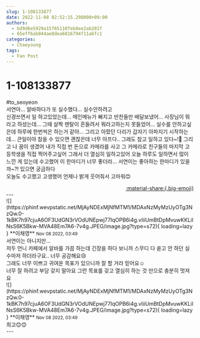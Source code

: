 ```yaml
---
slug: 1-108133877
date: 2022-11-08 02:52:15.298000+09:00
authors:
  - bd9d6e5929a15f65110feb8ee2ab201f
  - 65eff6ab044ae8dea6816794f11a6fc1
categories:
  - Chaeyoung
tags:
  - Fan Post
---
```


# 1-108133877

<div class="post-container" markdown="1">
<div class="content-container md-sidebar__scrollwrap" markdown="1">

\#to_seoyeon <br>서연아... 알바하다가 또 실수했다... 실수안하려고 <br>신경쓰면서 일 하고있었는데... 메인메뉴가 빠지고 반찬들만 배달보냈어... 사장님이 뭐라고 하셨는데... 그때 살짝 멘탈이 흔들려서 뭐라고하는지 못들었어... 실수를 안하고싶은데 하루에 한번씩은 하는거 같아... 그리고 아팠던 다리가 갑자기 아파지기 시작하는데... 큰일이야 참을 수 있으면 괜찮은데 너무 아프다.. 그래도 참고 일하고 있다~!🤭 그리고 나 꿈이 생겼어 내가 직접 번 돈으로 카메라를 사고 그 카메라로 친구들의 마지막 고등학생을 직접 찍어주고싶어 그래서 더 열심히 일하고있어 오늘 하루도 일하면서 많이 느낀 게 있는데 수고했어 이 한마디가 너무 좋더라... 서연이는 좋아하는 한마디가 있을까~?! 있으면 궁금하다<br>오늘도 수고했고 고생했어 언제나 밝게 웃어줘서 고마워😊

</div>
</div>

<div style="text-align: right;" markdown="1">
<a href="https://weverse.io/fromis9/fanpost/1-108133877" style="text-align: right;">:material-share:{.big-emoji}</a>
</div>
---

<div class="comments-container md-sidebar__scrollwrap" markdown="1">
<div class="comment" markdown="1">
<div class='id-container' markdown="1">
![](https://phinf.wevpstatic.net/MjAyNDExMjNfMTM1/MDAxNzMyMzUyOTg3NzQw.0-1kBK7h97cjuA6OF3UdGN3rVOdUNEpwj77IqOPB6i4g.vliiUmBtDpMvuwKKLiINsS6K5Bkw-MVA48Em7A6-7v4g.JPEG/image.jpg?type=s72){ loading=lazy }
**<span class="artist">이채영</span>** <small>Nov 08 2022, 03:49</small><br>
</div>
<div class='comment-body' markdown="1">
서연이는 아니지만...<br>저두 언니 카페에서 알바를 가끔 하는데 긴장을 하다 보니까 스무디 다 쏟고 안 하던 실수마저 하더라구요.. 너무 공감해요😢<br>그래도 너무 이쁘고 귀여운 목표가 있으니까 잘 할 거라 믿어요☺️<br>너무 잘 하려고 부담 갖지 말아요 그런 목표를 갖고 열심히 하는 것 만으로 충분히 멋져요
</div>
</div>
<div class="comment" markdown="1">
<div class='id-container' markdown="1">
![](https://phinf.wevpstatic.net/MjAyNDExMjNfMTM1/MDAxNzMyMzUyOTg3NzQw.0-1kBK7h97cjuA6OF3UdGN3rVOdUNEpwj77IqOPB6i4g.vliiUmBtDpMvuwKKLiINsS6K5Bkw-MVA48Em7A6-7v4g.JPEG/image.jpg?type=s72){ loading=lazy }
**<span class="artist">이채영</span>** <small>Nov 08 2022, 03:49</small><br>
</div>
<div class='comment-body' markdown="1">
최고😊😊
</div>
</div>
</div>
---
